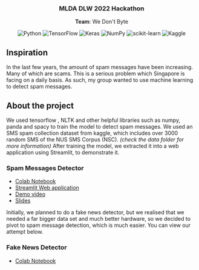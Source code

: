 

<div align="center">
  <h3 align="center" font-size=32>MLDA DLW 2022 Hackathon</h3>
  <p align="center"><b>Team</b>: We Don't Byte</p>
  
![Python](https://img.shields.io/badge/python-3670A0?style=for-the-badge&logo=python&logoColor=ffdd54)
![TensorFlow](https://img.shields.io/badge/TensorFlow-%23FF6F00.svg?style=for-the-badge&logo=TensorFlow&logoColor=white)
![Keras](https://img.shields.io/badge/Keras-%23D00000.svg?style=for-the-badge&logo=Keras&logoColor=white)
![NumPy](https://img.shields.io/badge/numpy-%23013243.svg?style=for-the-badge&logo=numpy&logoColor=white)
![scikit-learn](https://img.shields.io/badge/scikit--learn-%23F7931E.svg?style=for-the-badge&logo=scikit-learn&logoColor=white)
![Kaggle](https://img.shields.io/badge/Kaggle-035a7d?style=for-the-badge&logo=kaggle&logoColor=white)

</div>

## Inspiration
In the last few years, the amount of spam messages have been increasing. Many of which are scams. This is a serious problem
which Singapore is facing on a daily basis. As such, my group wanted to use machine learning to detect spam messages.

## About the project
We used tensorflow , NLTK and other helpful libraries such as numpy, panda and spacy to train the model to detect spam messages. We
used an SMS spam collection dataset from kaggle, which includes over 3000 random SMS of the NUS SMS Corpus (NSC). *(check the data
folder for more information)* After training the model, we extracted it into a web application using Streamlit, to demonstrate it.

### Spam Messages Detector

- [Colab Notebook](https://colab.research.google.com/drive/1ZxDk8bp82HacuiUyDXPw2Illugd3SlFk?usp=sharing)
- [Streamlit Web application](https://a-alviento-mlda-deep-learning-week-hackathon-webapp-uwmzhh.streamlitapp.com/)
- [Demo video](https://youtu.be/op2V9PG9vpQ)
- [Slides](https://docs.google.com/presentation/d/1ZbYgrCt6HozJUwYfE8aAiuh0UEIb-K9q5oB7TGWj_Dk/edit?usp=sharing)

Initially, we planned to do a fake news detector, but we realised that we needed a far bigger data set and 
much better hardware, so we decided to pivot to spam message detection, which is much easier. You can view
our attempt below.

### Fake News Detector
- [Colab Notebook](https://colab.research.google.com/drive/1vRE473YjMeQdyyGFXGF0domuooqnQSzb)
